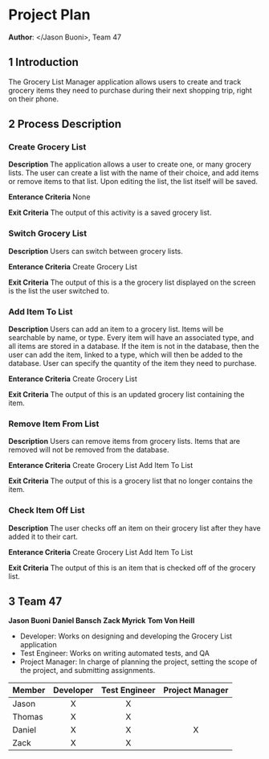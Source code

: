 # Project Plan
**Author**: </Jason Buoni>, Team 47

## 1 Introduction

The Grocery List Manager application allows users to create and track grocery items they need to purchase during their next shopping trip, right on their phone. 

## 2 Process Description

### Create Grocery List
**Description**
The application allows a user to create one, or many grocery lists. The user can create a list with the name of their choice, and add items or remove items to that list.
Upon editing the list, the list itself will be saved. 

**Enterance Criteria**
None

**Exit Criteria**
The output of this activity is a saved grocery list.

### Switch Grocery List
**Description**
Users can switch between grocery lists. 

**Enterance Criteria**
Create Grocery List

**Exit Criteria**
The output of this is a the grocery list displayed on the screen is the list the user switched to. 

### Add Item To List
**Description**
Users can add an item to a grocery list. Items will be searchable by name, or type. Every item will have an associated type, and all items are stored in a database. 
If the item is not in the database, then the user can add the item, linked to a type, which will then be added to the database. User can specify the quantity of the item they 
need to purchase. 

**Enterance Criteria**
Create Grocery List

**Exit Criteria**
The output of this is an updated grocery list containing the item.

### Remove Item From List
**Description**
Users can remove items from grocery lists. Items that are removed will not be removed from the database. 

**Enterance Criteria**
Create Grocery List
Add Item To List

**Exit Criteria**
The output of this is a grocery list that no longer contains the item. 

### Check Item Off List
**Description**
The user checks off an item on their grocery list after they have added it to their cart. 

**Enterance Criteria**
Create Grocery List
Add Item To List

**Exit Criteria**
The output of this is an item that is checked off of the grocery list. 

## 3 Team 47

**Jason Buoni**
**Daniel Bansch**
**Zack Myrick**
**Tom Von Heill**
- Developer: Works on designing and developing the Grocery List application
- Test Engineer: Works on writing automated tests, and QA
- Project Manager:  In charge of planning the project, setting the scope of the project, and submitting assignments.


| Member   | Developer     |  Test Engineer | Project Manager |
|----------|:-------------:|:--------------:|:---------------:|
| Jason    |      X        |       X        |                 |
| Thomas   |      X        |       X        |                 |
| Daniel   |      X        |       X        |       X         |
| Zack     |      X        |       X        |                 |


